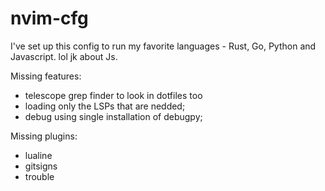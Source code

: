 # nvim-cfg

I've set up this config to run my favorite languages - Rust, Go, Python and Javascript. lol jk about Js.

Missing features:

* telescope grep finder to look in dotfiles too
* loading only the LSPs that are nedded;
* debug using single installation of debugpy;

Missing plugins:
* lualine
* gitsigns
* trouble
